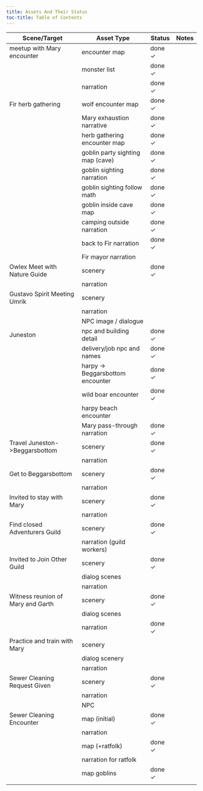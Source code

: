 ```yaml
---
title: Assets And Their Status
toc-title: Table of Contents
---
```


| Scene/Target                      | Asset Type                       | Status | Notes |
|-----------------------------------|----------------------------------|--------|-------|
| meetup with Mary encounter        | encounter map                    | done ✓ |       |
|                                   | monster list                     | done ✓ |       |
|                                   | narration                        | done ✓ |       |
| Fir herb gathering                | wolf encounter map               | done ✓ |       |
|                                   | Mary exhaustion narrative        | done ✓ |       |
|                                   | herb gathering encounter map     | done ✓ |       |
|                                   | goblin party sighting map (cave) | done ✓ |       |
|                                   | goblin sighting narration        | done ✓ |       |
|                                   | goblin sighting follow math      | done ✓ |       |
|                                   | goblin inside cave map           | done ✓ |       |
|                                   | camping outside narration        | done ✓ |       |
|                                   | back to Fir narration            | done ✓ |       |
|                                   | Fir mayor narration              |        |       |
| Owlex Meet with Nature Guide      | scenery                          | done ✓ |       |
|                                   | narration                        |        |       |
| Gustavo Spirit Meeting Umrik      | scenery                          |        |       |
|                                   | narration                        |        |       |
|                                   | NPC image / dialogue             |        |       |
| Juneston                          | npc and building detail          | done ✓ |       |
|                                   | delivery/job npc and names       | done ✓ |       |
|                                   | harpy -> Beggarsbottom encounter | done ✓ |       |
|                                   | wild boar encounter              | done ✓ |       |
|                                   | harpy beach encounter            |        |       |
|                                   | Mary pass-through narration      | done ✓ |       |
| Travel Juneston->Beggarsbottom    | scenery                          | done ✓ |       |
|                                   | narration                        |        |       |
| Get to Beggarsbottom              | scenery                          | done ✓ |       |
|                                   | narration                        |        |       |
| Invited to stay with Mary         | scenery                          | done ✓ |       |
|                                   | narration                        |        |       |
| Find closed Adventurers Guild     | scenery                          | done ✓ |       |
|                                   | narration (guild workers)        |        |       |
| Invited to Join Other Guild       | scenery                          | done ✓ |       |
|                                   | dialog scenes                    |        |       |
|                                   | narration                        |        |       |
| Witness reunion of Mary and Garth | scenery                          | done ✓ |       |
|                                   | dialog scenes                    |        |       |
|                                   | narration                        | done ✓ |       |
| Practice and train with Mary      | scenery                          |        |       |
|                                   | dialog scenery                   |        |       |
|                                   | narration                        |        |       |
| Sewer Cleaning Request Given      | scenery                          | done ✓ |       |
|                                   | narration                        |        |       |
|                                   | NPC                              |        |       |
| Sewer Cleaning Encounter          | map (initial)                    | done ✓ |       |
|                                   | narration                        |        |       |
|                                   | map (+ratfolk)                   | done ✓ |       |
|                                   | narration for ratfolk            |        |       |
|                                   | map goblins                      | done ✓ |       |
|                                   |                                  |        |       |

	
